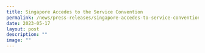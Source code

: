 ```yaml
---
title: Singapore Accedes to the Service Convention
permalink: /news/press-releases/singapore-accedes-to-service-convention/
date: 2023-05-17
layout: post
description: ""
image: ""
---
```

